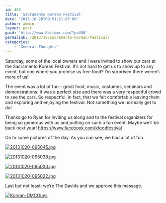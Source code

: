 ```yaml
---
id: 450
title: 'Sacramento Korean Festival'
date: '2013-10-20T09:51:21-07:00'
author: admin
layout: post
guid: 'http://www.8bitdmc.com/?p=450'
permalink: /2013/10/sacramento-korean-festival/
categories:
    - 'General Thoughts'
---
```


Saturday, some of the local owners and I were invited to show our cars at the Sacramento Korean Festival. It’s not hard to get us to show up to any event, but one where you promise us free food? I’m surprised there weren’t more of us!

The event was a lot of fun – great food, music, costumes, seminars and demonstrations. It was a perfect size and there was a very respectful crowd to see the cars. So respectful, in fact, that we felt comfortable leaving them and exploring and enjoying the festival. Not something we normally get to do!

Thanks go to Ryan for inviting us along and to the festival organizers for being so generous with us and putting on such a fun event. Maybe we’ll be back next year! https://www.facebook.com/kfoodfestival

On to some pictures of the day. As you can see, we had a lot of fun.

[![20131020-095045.jpg](../../../assets/images2013/10/20131020-095045-300x300.jpg)](../../../assets/images2013/10/20131020-095045.jpg)

[![20131020-095038.jpg](../../../assets/images2013/10/20131020-095038-300x300.jpg)](../../../assets/images2013/10/20131020-095038.jpg)

[![20131020-095030.jpg](../../../assets/images2013/10/20131020-095030-300x300.jpg)](../../../assets/images2013/10/20131020-095030.jpg)

[![20131020-095022.jpg](../../../assets/images2013/10/20131020-095022-300x300.jpg)](../../../assets/images2013/10/20131020-095022.jpg)

Last but not least: we’re The Davids and we approve this message.

[![Korean-DMCGuys](../../../assets/images2013/10/Korean-DMCGuys-669x1024.jpg)](../../../assets/images2013/10/Korean-DMCGuys.jpg)